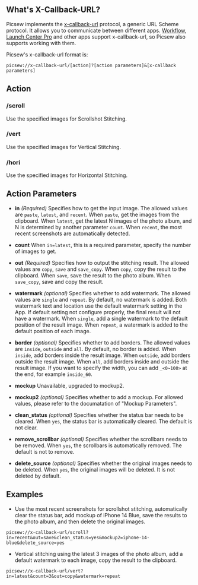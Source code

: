 ## What's X-Callback-URL?

Picsew implements the [x-callback-url](http://x-callback-url.com/) protocol, a generic URL Scheme protocol. It allows you to communicate between different apps. [Workflow](https://workflow.is/), [Launch Center Pro](https://contrast.co/launch-center-pro/) and other apps support x-callback-url, so Picsew also supports working with them.

Picsew's x-callback-url format is:

```
picsew://x-callback-url/[action]?[action parameters]&[x-callback parameters]
```

## Action

### /scroll

Use the specified images for Scrollshot Stitching.

### /vert

Use the specified images for Vertical Stitching.

### /hori

Use the specified images for Horizontal Stitching.

## Action Parameters

- **in** *(Required)* Specifies how to get the input image. The allowed values ​​are `paste`, `latest`, and `recent`. When `paste`, get the images from the clipboard. When `latest`, get the latest N images of the photo album, and N is determined by another parameter `count`. When `recent`, the most recent screenshots are automatically detected.

- **count** When `in=latest`, this is a required parameter, specify the number of images to get.

- **out** *(Required)* Specifies how to output the stitching result. The allowed values are `copy`, `save` and `save_copy`. When `copy`, copy the result to the clipboard. When `save`, save the result to the photo album. When `save_copy`, save and copy the result.

- **watermark** *(optional)* Specifies whether to add watermark. The allowed values ​​are `single` and `repeat`. By default, no watermark is added. Both watermark text and location use the default watermark setting in the App. If default setting not configure properly, the final result will not have a watermark. When `single`, add a single watermark to the default position of the result image. When `repeat`, a watermark is added to the default position of each image.

- **border** *(optional)* Specifies whether to add borders. The allowed values are `inside`, `outside` and `all`. By default, no border is added. When `inside`, add borders inside the result image. When `outside`, add borders outside the result image. When `all`, add borders inside and outside the result image. If you want to specify the width, you can add `_<0~100>` at the end, for example `inside_60`.

- **mockup** Unavailable, upgraded to mockup2.

- **mockup2** *(optional)* Specifies whether to add a mockup. For allowed values, please refer to the documatation of "Mockup Parameters".

- **clean_status** *(optional)* Specifies whether the status bar needs to be cleared. When `yes`, the status bar is automatically cleared. The default is not clear.

- **remove_scrollbar** *(optional)* Specifies whether the scrollbars needs to be removed. When `yes`, the scrollbars is automatically removed. The default is not to remove.

- **delete_source** *(optional)* Specifies whether the original images needs to be deleted. When `yes`, the original images will be deleted. It is not deleted by default.

## Examples

- Use the most recent screenshots for scrollshot stitching, automatically clear the status bar, add mockup of iPhone 14 Blue, save the results to the photo album, and then delete the original images.

```
picsew://x-callback-url/scroll?in=recent&out=save&clean_status=yes&mockup2=iphone-14-blue&delete_source=yes
```

- Vertical stitching using the latest 3 images of the photo album, add a default watermark to each image, copy the result to the clipboard.

```
picsew://x-callback-url/vert?in=latest&count=3&out=copy&watermark=repeat
```
